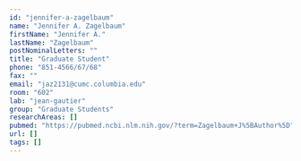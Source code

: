 ```yaml
---
id: "jennifer-a-zagelbaum"
name: "Jennifer A. Zagelbaum"
firstName: "Jennifer A."
lastName: "Zagelbaum"
postNominalLetters: ""
title: "Graduate Student"
phone: "851-4566/67/68"
fax: ""
email: "jaz2131@cumc.columbia.edu"
room: "602"
lab: "jean-gautier"
group: "Graduate Students"
researchAreas: []
pubmed: "https://pubmed.ncbi.nlm.nih.gov/?term=Zagelbaum+J%5BAuthor%5D"
url: []
tags: []
---
```

